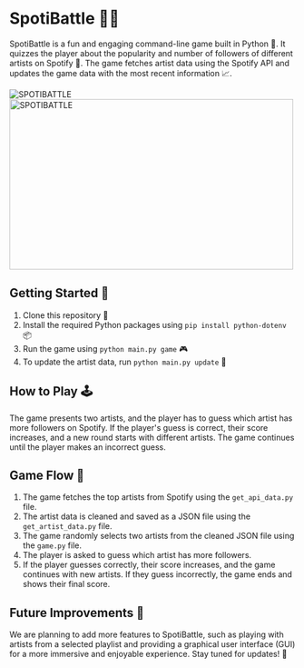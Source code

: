 # SpotiBattle 🎵🎤

SpotiBattle is a fun and engaging command-line game built in Python 🐍. It quizzes the player about the popularity and number of followers of different artists on Spotify 🌟. The game fetches artist data using the Spotify API and updates the game data with the most recent information 📈.

![SPOTIBATTLE](https://user-images.githubusercontent.com/78025568/235758741-7bce3c08-822e-4339-a315-1404572a0b56.png)
<img src="https://user-images.githubusercontent.com/78025568/235758741-7bce3c08-822e-4339-a315-1404572a0b56.png" alt="SPOTIBATTLE" width="500" height="300">


## Getting Started 🚀

1. Clone this repository 📂
2. Install the required Python packages using `pip install python-dotenv` 📦
3. Run the game using `python main.py game` 🎮
4. To update the artist data, run `python main.py update` 🔄

## How to Play 🕹️

The game presents two artists, and the player has to guess which artist has more followers on Spotify. If the player's guess is correct, their score increases, and a new round starts with different artists. The game continues until the player makes an incorrect guess.

## Game Flow 🌊

1. The game fetches the top artists from Spotify using the `get_api_data.py` file.
2. The artist data is cleaned and saved as a JSON file using the `get_artist_data.py` file.
3. The game randomly selects two artists from the cleaned JSON file using the `game.py` file.
4. The player is asked to guess which artist has more followers.
5. If the player guesses correctly, their score increases, and the game continues with new artists. If they guess incorrectly, the game ends and shows their final score.

## Future Improvements 🔮

We are planning to add more features to SpotiBattle, such as playing with artists from a selected playlist and providing a graphical user interface (GUI) for a more immersive and enjoyable experience. Stay tuned for updates! 🎉
